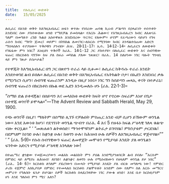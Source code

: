 ```yaml
---
title:  የሉሲፈር ውድቀት
date:   15/05/2025
---
```



`ሉሲፈር በአንድ ወቅት ከእግዚአብሔር ዙፋን ቀጥሎ የነበረው ጠባቂ ኪሩብ ሥልጣን በኃላፊነት ተሰጥቶት እንደነበር ሰው ያስተውለው ዘንድ የማይቻል ይመስላል። የእርሱ ሕልውና የእግዚአብሔርን ክብር ለአጽናፈ ዓለም በመግለጥ ረገድ ጉልህ አስተዋጽኦ እንደነበረው ጥርጥር የለውም። ሆኖም የፈጣሪውን ሳይሆን የገዛ ራሱን ክብር ማየት ጀመረ፤ ወይም፣ በትክክል ለመናገር—ለእርሱ የሚገባው ክብር እንዳልተሰጠው አድርጎ ማሰላሰሉን ተያያዘው። ጥቅሶቹን ያንብቡ፡ ሕዝ. 28፡11-17፣ ኢሳ. 14፡12-14። ሉሲፈርን ለውድቀት የገፋፋው ምን ነበር? እነዚህን ጥቅሶች ከራእ. 14፡1-12 ጋር ያስተያዩ። በሉሲፈር ውድቀት እና ሰብዓዊው ፍጡር በክርስቶስ ባገኘው ከፍ ያለ ስፍራ መካከል ያለው ንጽጽር፣ በራእ. 14 ስለሆነው ነገር ባሎት ግንዛቤ ላይ ምን ገጽታ ይሰጦታል?`


የተዋጁት ከእግዚአብሔር በግ ጋር በጽዮን ተራራ ላይ ሲቆሙ፣ ሉሲፈር ከቅዱሱ ተራራ እንዴት እንደተወገደ ልብ ይበሉ። ሉሲፈር በአንድ ወቅት በእግዚአብሔር የአትክልት ቦታ፣ በኤደን እንደነበረ ቃሉ የሚነግረን ሲሆን፣ ሰብዓዊ ፍጡራንም እንዲሁ በዚያ ነበሩ። ነገር ግን ከሰይጣን መጻኢ ቀናት በተቃራኒ፣ ሰብዓዊ ፍጡራን በክርስቶስ በኩል ወደ ኤደን እንዲመለሱ ሆኑ (ራእ. 22፡1-3)።

“ሰማይ ድል ይቀዳጃል፣ በሰይጣን እና መላእክቱ ውደቀት ክፍት ሆኖ የኖረው ስፍራም እነሆ በጌታ በተዋጁ ወገኖች ይሞላል።”—The Advent Review and Sabbath Herald, May 29, 1900.

የዳኑ ወገኖች በዚያ፣ ማለትም በሰማይ ሊገኙ የቻሉበት ምስጢር አንድ ብቻ ሲሆን ይኸውም ወንጌል ነው። እንደ እውነቱ ከሆነ፣ የደኅንነት ወንጌል ጭብጥ በራእ. 4 እና 5 የዙፋኑ ክፍል ሥዕላዊ ገለጻ ቁልጭ ብሎ ቀርቧል። “ ‘ “መጽሐፉን ልትወስድ፣ ማኅተሞቹንም ልትፈታ ይገባሃል፤ ምክንያቱም ታርደሃል፤ በደምህም ከነገድ ሁሉ፣ ከቋንቋ ሁሉ፣ ከወገን ሁሉ፣ ከሕዝብ ሁሉ ሰዎችን ለእግዚአብሔር ዋጅተሃል።”” ’ ” (ራእ. 5፡9)። የሱስ ሰብዓዊውን ፍጡር ለመዋጀት መሞቱን የሚያሳይ እንዴት ያለ ወንጌልን ፍንትው አድርጎ የሚያሳይ ሥዕላዊ አገላለጽ ነው!

`በተጨማሪ ቋንቋው የመጀመሪያውን መልአክ መልእክት ምን ያህል እንደሚያንጸባርቅ ልብ ይበሉ፡ “እርሱም በምድር ላይ ለሚኖሩ ለሕዝብ፣ ለነገድ፣ ለቋንቋና ለወገን ሁሉ የሚሰብከውን የዘላለም ወንጌል ይዞ ነበር” (ራእ. 14፡ 6)። ክርስቶስ ለዓለም ያደረገውን በሙላት የሚያሳይ እንዴት ያለ ብርቱ መግለጫ ነው! የምድር ታሪክ ተጀምሮ እስኪያበቃ በምድር የተመላለሰ ክርስቶስ ያልሞተለት አንድም ሰው የለም። ስለ እርሱ መማርና መምረጥ የግለሰቡ ፋንታ ይሆናል። ሰዎች ክርስቶስ ስላደረገላቸው ነገር ያውቁ ዘንድ፣ እንደ ቤተ ክርስቲያንም ሆነ እንደ ግለሰብ ምን ሚና አለን?`